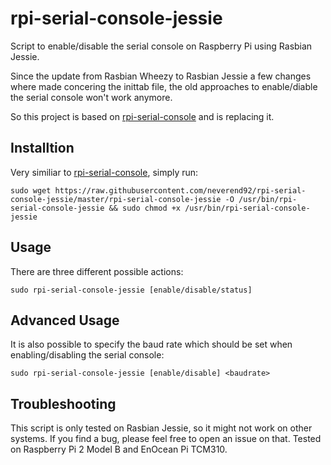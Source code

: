 # rpi-serial-console-jessie
Script to enable/disable the serial console on Raspberry Pi using Rasbian Jessie.

Since the update from Rasbian Wheezy to Rasbian Jessie a few changes where made concering the inittab file, the old approaches to enable/diable the serial console won't work anymore.

So this project is based on [rpi-serial-console](https://github.com/lurch/rpi-serial-console) and is replacing it.

## Installtion
Very similiar to [rpi-serial-console](https://github.com/lurch/rpi-serial-console), simply run:
```
sudo wget https://raw.githubusercontent.com/neverend92/rpi-serial-console-jessie/master/rpi-serial-console-jessie -O /usr/bin/rpi-serial-console-jessie && sudo chmod +x /usr/bin/rpi-serial-console-jessie
```

## Usage
There are three different possible actions:
```
sudo rpi-serial-console-jessie [enable/disable/status]
```

## Advanced Usage
It is also possible to specify the baud rate which should be set when enabling/disabling the serial console:
```
sudo rpi-serial-console-jessie [enable/disable] <baudrate>
```

## Troubleshooting
This script is only tested on Rasbian Jessie, so it might not work on other systems.
If you find a bug, please feel free to open an issue on that.
Tested on Raspberry Pi 2 Model B and EnOcean Pi TCM310.
